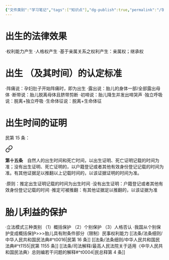 ```yaml
---
{"文件类别":"学习笔记","tags":["知识点"],"dg-publish":true,"permalink":"/学习笔记/知识点/出生/","dgPassFrontmatter":true}
---
```


# 出生的法律效果
·权利能力产生
·人格权产生
·基于亲属关系之权利产生：亲属权；继承权

# 出生 （及其时间）的认定标准
·阵痛说：孕妇肚子开始阵痛时，即为出生
·露出说：胎儿的身体一部/全部露出母体
·断带说：胎儿脱离母体且脐带剪断
·初啼说：胎儿降生并发出啼哭声
·独立呼吸说：脱离+独立呼吸
·生命体征说：脱离+生命体征
# 出生时间的证明 
民第 15 条：
<div class="transclusion internal-embed is-loaded"><a class="markdown-embed-link" href="////#t0015" aria-label="Open link"><svg xmlns="http://www.w3.org/2000/svg" width="24" height="24" viewBox="0 0 24 24" fill="none" stroke="currentColor" stroke-width="2" stroke-linecap="round" stroke-linejoin="round" class="svg-icon lucide-link"><path d="M10 13a5 5 0 0 0 7.54.54l3-3a5 5 0 0 0-7.07-7.07l-1.72 1.71"></path><path d="M14 11a5 5 0 0 0-7.54-.54l-3 3a5 5 0 0 0 7.07 7.07l1.71-1.71"></path></svg></a><div class="markdown-embed">



**第十五条**　自然人的出生时间和死亡时间，以出生证明、死亡证明记载的时间为准；没有出生证明、死亡证明的，以户籍登记或者其他有效身份登记记载的时间为准。有其他证据足以推翻以上记载时间的，以该证据证明的时间为准。 

</div></div>

·原则：推定出生证明记载的时间为出生时间
·没有出生证明：户籍登记或者其他有效身份登记记载的时间
·推定可被推翻：有其他证据足以推翻的，以该证据为准
# 胎儿利益的保护
·立法模式三种类别
（1）概括保护
（2）个别保护 
（3）人格否认
·我国从个别保护变成概括保护>>>胎儿具有附条件部分（限制）民事权利能力 [[法条/法条细则/中华人民共和国民法典#^t0016\|民第 16 条]] [[法条/法条细则/中华人民共和国民法典#^t1155\|民第 1155 条]] [[法条/司法解释/最高人民法院关于适用〈中华人民共和国民法典〉总则编若干问题的解释#^t0004\|民总释第 4 条]]